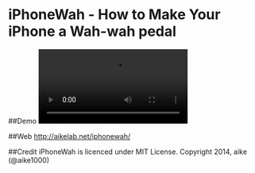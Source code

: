 iPhoneWah - How to Make Your iPhone a Wah-wah pedal
====

##Demo
<video autoplay loop preload="auto" src="https://v.cdn.vine.co/r/videos/C91B9C42051135673241600684032_2a7769c9cc5.5.1.8448281423594434451.mp4?versionId=xMqKqN9KnmItqdbAbS2aADwhGpRrlgzL
"></video>

##Web
http://aikelab.net/iphonewah/

##Credit
iPhoneWah is licenced under MIT License. Copyright 2014, aike (@aike1000)
